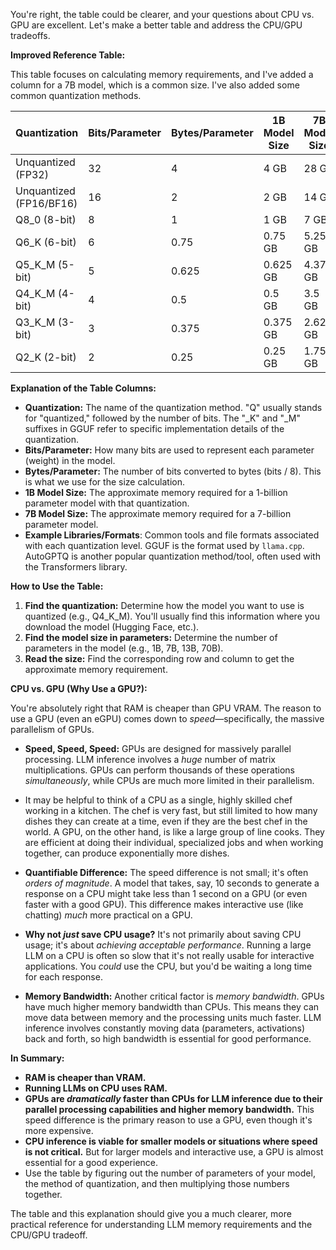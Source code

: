 You're right, the table could be clearer, and your questions about CPU vs. GPU are excellent. Let's make a better table and address the CPU/GPU tradeoffs.

**Improved Reference Table:**

This table focuses on calculating memory requirements, and I've added a column for a 7B model, which is a common size. I've also added some common quantization methods.

| Quantization | Bits/Parameter | Bytes/Parameter | 1B Model Size | 7B Model Size | Example Libraries/Formats |
|----------------|----------------|-----------------|---------------|---------------|-----------------------------|
| Unquantized (FP32) | 32             | 4               | 4 GB          | 28 GB         | PyTorch (original models)    |
| Unquantized (FP16/BF16) | 16             | 2               | 2 GB          | 14 GB         | PyTorch, Transformers      |
| Q8_0 (8-bit)      | 8              | 1               | 1 GB          | 7 GB          | GGUF, llama.cpp             |
| Q6_K (6-bit) | 6 | 0.75        | 0.75 GB         | 5.25 GB         |  GGUF, llama.cpp           |
| Q5_K_M (5-bit) | 5 | 0.625     |   0.625 GB         |      4.375 GB        | GGUF, llama.cpp               |
| Q4_K_M (4-bit)      | 4              | 0.5             | 0.5 GB        | 3.5 GB        | GGUF, llama.cpp, AutoGPTQ   |
| Q3_K_M (3-bit) | 3 | 0.375        | 0.375 GB         | 2.625 GB         |  GGUF, llama.cpp           |
| Q2_K (2-bit) | 2 | 0.25        | 0.25 GB         | 1.75 GB         | GGUF, llama.cpp           |

**Explanation of the Table Columns:**

*   **Quantization:**  The name of the quantization method.  "Q" usually stands for "quantized," followed by the number of bits. The "\_K" and "\_M" suffixes in GGUF refer to specific implementation details of the quantization.
*   **Bits/Parameter:**  How many bits are used to represent each parameter (weight) in the model.
*   **Bytes/Parameter:**  The number of bits converted to bytes (bits / 8). This is what we use for the size calculation.
*   **1B Model Size:**  The approximate memory required for a 1-billion parameter model with that quantization.
*   **7B Model Size:**  The approximate memory required for a 7-billion parameter model.
*   **Example Libraries/Formats**: Common tools and file formats associated with each quantization level. GGUF is the format used by `llama.cpp`. AutoGPTQ is another popular quantization method/tool, often used with the Transformers library.

**How to Use the Table:**

1.  **Find the quantization:** Determine how the model you want to use is quantized (e.g., Q4_K_M). You'll usually find this information where you download the model (Hugging Face, etc.).
2.  **Find the model size in parameters:** Determine the number of parameters in the model (e.g., 1B, 7B, 13B, 70B).
3.  **Read the size:**  Find the corresponding row and column to get the approximate memory requirement.

**CPU vs. GPU (Why Use a GPU?):**

You're absolutely right that RAM is cheaper than GPU VRAM. The reason to use a GPU (even an eGPU) comes down to *speed*—specifically, the massive parallelism of GPUs.

*   **Speed, Speed, Speed:**  GPUs are designed for massively parallel processing.  LLM inference involves a *huge* number of matrix multiplications.  GPUs can perform thousands of these operations *simultaneously*, while CPUs are much more limited in their parallelism.
* It may be helpful to think of a CPU as a single, highly skilled chef working in a kitchen. The chef is very fast, but still limited to how many dishes they can create at a time, even if they are the best chef in the world. A GPU, on the other hand, is like a large group of line cooks. They are efficient at doing their individual, specialized jobs and when working together, can produce exponentially more dishes.

*   **Quantifiable Difference:**  The speed difference is not small; it's often *orders of magnitude*.  A model that takes, say, 10 seconds to generate a response on a CPU might take less than 1 second on a GPU (or even faster with a good GPU).  This difference makes interactive use (like chatting) *much* more practical on a GPU.

*   **Why not *just* save CPU usage?**  It's not primarily about saving CPU usage; it's about *achieving acceptable performance*.  Running a large LLM on a CPU is often so slow that it's not really usable for interactive applications.  You *could* use the CPU, but you'd be waiting a long time for each response.

* **Memory Bandwidth:** Another critical factor is *memory bandwidth*.  GPUs have much higher memory bandwidth than CPUs. This means they can move data between memory and the processing units much faster.  LLM inference involves constantly moving data (parameters, activations) back and forth, so high bandwidth is essential for good performance.

**In Summary:**

*   **RAM is cheaper than VRAM.**
*   **Running LLMs on CPU uses RAM.**
*   **GPUs are *dramatically* faster than CPUs for LLM inference due to their parallel processing capabilities and higher memory bandwidth.** This speed difference is the primary reason to use a GPU, even though it's more expensive.
*   **CPU inference is viable for smaller models or situations where speed is not critical.** But for larger models and interactive use, a GPU is almost essential for a good experience.
* Use the table by figuring out the number of parameters of your model, the method of quantization, and then multiplying those numbers together.

The table and this explanation should give you a much clearer, more practical reference for understanding LLM memory requirements and the CPU/GPU tradeoff.
